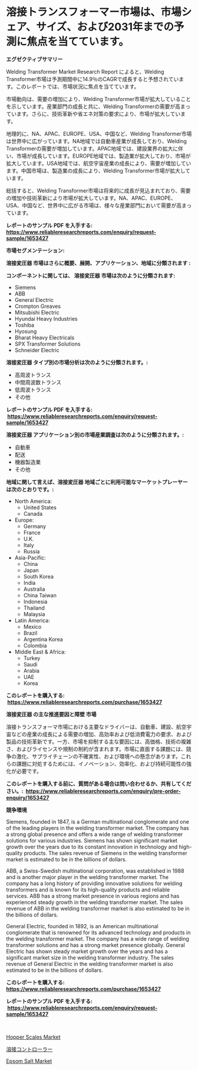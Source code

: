<p><h1>溶接トランスフォーマー市場は、市場シェア、サイズ、および2031年までの予測に焦点を当てています。</h1></p><p><strong>エグゼクティブサマリー</strong></p>
<p><p>Welding Transformer Market Research Report によると、Welding Transformer市場は予測期間中に14.9％のCAGRで成長すると予想されています。このレポートでは、市場状況に焦点を当てています。</p><p>市場動向は、需要の増加により、Welding Transformer市場が拡大していることを示しています。産業部門の成長と共に、Welding Transformerの需要が高まっています。さらに、技術革新や省エネ対策の要求により、市場が拡大しています。</p><p>地理的に、NA、APAC、EUROPE、USA、中国など、Welding Transformer市場は世界中に広がっています。NA地域では自動車産業が成長しており、Welding Transformerの需要が増加しています。APAC地域では、建設業界の拡大に伴い、市場が成長しています。EUROPE地域では、製造業が拡大しており、市場が拡大しています。USA地域では、航空宇宙産業の成長により、需要が増加しています。中国市場は、製造業の成長により、Welding Transformer市場が拡大しています。</p><p>総括すると、Welding Transformer市場は将来的に成長が見込まれており、需要の増加や技術革新により市場が拡大しています。NA、APAC、EUROPE、USA、中国など、世界中に広がる市場は、様々な産業部門において需要が高まっています。</p></p>
<p><strong>レポートのサンプル PDF を入手する: <a href="https://www.reliableresearchreports.com/enquiry/request-sample/1653427">https://www.reliableresearchreports.com/enquiry/request-sample/1653427</a></strong></p>
<p><strong>市場セグメンテーション:</strong></p>
<p><strong> 溶接変圧器 市場はさらに概要、展開、アプリケーション、地域に分類されます :</strong></p>
<p><strong>コンポーネントに関しては、 溶接変圧器 市場は次のように分類されます: &nbsp;</strong></p>
<p><ul><li>Siemens</li><li>ABB</li><li>General Electric</li><li>Crompton Greaves</li><li>Mitsubishi Electric</li><li>Hyundai Heavy Industries</li><li>Toshiba</li><li>Hyosung</li><li>Bharat Heavy Electricals</li><li>SPX Transformer Solutions</li><li>Schneider Electric</li></ul></p>
<p><strong> 溶接変圧器 タイプ別の市場分析は次のように分類されます。:</strong></p>
<p><ul><li>高周波トランス</li><li>中間周波数トランス</li><li>低周波トランス</li><li>その他</li></ul></p>
<p><strong>レポートのサンプル PDF を入手する: &nbsp;<a href="https://www.reliableresearchreports.com/enquiry/request-sample/1653427">https://www.reliableresearchreports.com/enquiry/request-sample/1653427</a></strong></p>
<p><strong> 溶接変圧器 アプリケーション別の市場産業調査は次のように分類されます。:</strong></p>
<p><ul><li>自動車</li><li>配送</li><li>機器製造業</li><li>その他</li></ul></p>
<p><strong>地域に関して言えば、溶接変圧器 地域ごとに利用可能なマーケットプレーヤーは次のとおりです。:</strong></p>
<p><ul>
    <li>
        North America:
        <ul>
            <li>United States</li>
            <li>Canada</li>
        </ul>
    </li>
    <li>
        Europe:
        <ul>
            <li>Germany</li>
            <li>France</li>
            <li>U.K.</li>
            <li>Italy</li>
            <li>Russia</li>
        </ul>
    </li>
    <li>
        Asia-Pacific:
        <ul>
            <li>China</li>
            <li>Japan</li>
            <li>South Korea</li>
            <li>India</li>
            <li>Australia</li>
            <li>China Taiwan</li>
            <li>Indonesia</li>
            <li>Thailand</li>
            <li>Malaysia</li>
        </ul>
    </li>
    <li>
        Latin America:
        <ul>
            <li>Mexico</li>
            <li>Brazil</li>
            <li>Argentina Korea</li>
            <li>Colombia</li>
        </ul>
    </li>
    <li>
        Middle East & Africa:
        <ul>
            <li>Turkey</li>
            <li>Saudi</li>
            <li>Arabia</li>
            <li>UAE</li>
            <li>Korea</li>
        </ul>
    </li>
    </ul></p>
<p><strong>このレポートを購入する: &nbsp;<a href="https://www.reliableresearchreports.com/purchase/1653427">https://www.reliableresearchreports.com/purchase/1653427</a></strong></p>
<p><strong>溶接変圧器 の主な推進要因と障壁 市場</strong></p>
<p><p>溶接トランスフォーマ市場における主要なドライバーは、自動車、建設、航空宇宙などの産業の成長による需要の増加、高効率および低消費電力の要求、および製品の技術革新です。一方、市場を抑制する主な要因には、高価格、技術の複雑さ、およびライセンスや規制の制約が含まれます。市場に直面する課題には、競争の激化、サプライチェーンの不確実性、および環境への懸念があります。これらの課題に対処するためには、イノベーション、効率化、および持続可能性の強化が必要です。</p></p>
<p><strong>このレポートを購入する前に、質問がある場合は問い合わせるか、共有してください。:&nbsp; <a href="https://www.reliableresearchreports.com/enquiry/pre-order-enquiry/1653427">https://www.reliableresearchreports.com/enquiry/pre-order-enquiry/1653427</a></strong></p>
<p><strong>競争環境</strong></p>
<p><p>Siemens, founded in 1847, is a German multinational conglomerate and one of the leading players in the welding transformer market. The company has a strong global presence and offers a wide range of welding transformer solutions for various industries. Siemens has shown significant market growth over the years due to its constant innovation in technology and high-quality products. The sales revenue of Siemens in the welding transformer market is estimated to be in the billions of dollars.</p><p>ABB, a Swiss-Swedish multinational corporation, was established in 1988 and is another major player in the welding transformer market. The company has a long history of providing innovative solutions for welding transformers and is known for its high-quality products and reliable services. ABB has a strong market presence in various regions and has experienced steady growth in the welding transformer market. The sales revenue of ABB in the welding transformer market is also estimated to be in the billions of dollars.</p><p>General Electric, founded in 1892, is an American multinational conglomerate that is renowned for its advanced technology and products in the welding transformer market. The company has a wide range of welding transformer solutions and has a strong market presence globally. General Electric has shown steady market growth over the years and has a significant market size in the welding transformer industry. The sales revenue of General Electric in the welding transformer market is also estimated to be in the billions of dollars.</p></p>
<p><strong>このレポートを購入する: &nbsp; <a href="https://www.reliableresearchreports.com/purchase/1653427">https://www.reliableresearchreports.com/purchase/1653427</a></strong></p>
<p><strong>レポートのサンプル PDF を入手する: &nbsp;<a href="https://www.reliableresearchreports.com/enquiry/request-sample/1653427">https://www.reliableresearchreports.com/enquiry/request-sample/1653427</a></strong><strong></strong></p>
<p>&nbsp;</p>
<p><p><a href="https://view.publitas.com/reportprime-1/hopper-scales-market-research-report-reveals-the-latest-trends-and-opportunities-of-this-market-for-period-from-2024-2031/">Hopper Scales Market</a></p><p><a href="https://github.com/zoetazuur/Market-Research-Report-List-1/blob/main/127974310828.md">溶接コントローラー</a></p><p><a href="https://woozy-pyroraptor-a1f.notion.site/Epsom-Salt-Market-Size-2024-2031-Global-Industrial-Analysis-Key-Geographical-Regions-Market-Shar-9a7ae0829fe34f6598b1eee77029d953">Epsom Salt Market</a></p></p>